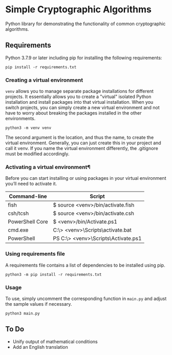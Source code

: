 # Simple Cryptographic Algorithms

Python library for demonstrating the functionality of common cryptographic algorithms.

## Requirements

Python 3.7.9 or later including pip for installing the following requirements:

```shell
pip install -r requirements.txt
```

### Creating a virtual environment

`venv` allows you to manage separate package installations for different projects. It essentially allows you to create
a "virtual" isolated Python installation and install packages into that virtual installation. When you switch projects,
you can simply create a new virtual environment and not have to worry about breaking the packages installed in the other
environments.

```shell
python3 -m venv venv
```

The second argument is the location, and thus the name, to create the virtual environment. Generally, you can just
create this in your project and call it venv. If you name the virtual environment differently, the .gitignore must be
modified accordingly.

### Activating a virtual environment¶

Before you can start installing or using packages in your virtual environment you’ll need to activate it.

| Command-line    | Script                                       |
|-----------------|----------------------------------------------|
| fish            | $ source &lt;venv&gt;/bin/activate.fish      |
| csh/tcsh        | $ source &lt;venv&gt;/bin/activate.csh       |
| PowerShell Core | $ &lt;venv&gt;/bin/Activate.ps1              |
| cmd.exe         | C:\\> &lt;venv&gt;\\Scripts\\activate.bat    |
| PowerShell      | PS C:\\> &lt;venv&gt;\\Scripts\\Activate.ps1 |

### Using requirements file

A requirements file contains a list of dependencies to be installed using pip.

```shell
python3 -m pip install -r requirements.txt
```

### Usage

To use, simply uncomment the corresponding function in `main.py` and adjust the sample values if necessary.

```shell
python3 main.py
```

## To Do

- Unify output of mathematical conditions
- Add an English translation
